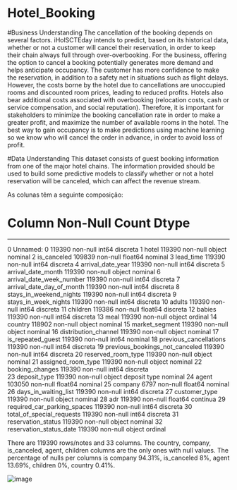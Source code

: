 # Hotel_Booking 

#Business Understanding
The cancellation of the booking depends on several factors. iHolSCTEday intends to predict, based on its historical data, whether or not a customer will cancel their reservation, in order to keep their chain always full through over-overbooking.
For the business, offering the option to cancel a booking potentially generates more demand and helps anticipate occupancy. The customer has more confidence to make the reservation, in addition to a safety net in situations such as flight delays. However, the costs borne by the hotel due to cancellations are unoccupied rooms and discounted room prices, leading to reduced profits. Hotels also bear additional costs associated with overbooking (relocation costs, cash or service compensation, and social reputation).
Therefore, it is important for stakeholders to minimize the booking cancellation rate in order to make a greater profit, and maximize the number of available rooms in the hotel. The best way to gain occupancy is to make predictions using machine learning so we know who will cancel the order in advance, in order to avoid loss of profit.

#Data Understanding 
This dataset consists of guest booking information from one of the major hotel chains. The information provided should be used to build some predictive models to classify whether or not a hotel reservation will be canceled, which can affect the revenue stream.

As colunas têm a seguinte composição:  
#   Column                          Non-Null Count   Dtype   
---  ------                          --------------   -----   
0	Unnamed: 0                      119390 non-null  int64  discreta 
1	hotel                           119390 non-null  object nominal 
2	is_canceled                     109839 non-null  float64 nominal 
3	lead_time                       119390 non-null  int64  discreta 
4	arrival_date_year               119390 non-null  int64  discreta 
5	arrival_date_month              119390 non-null  object nominal 
6	arrival_date_week_number        119390 non-null  int64  discreta 
7	arrival_date_day_of_month       119390 non-null  int64  discreta 
8	stays_in_weekend_nights         119390 non-null  int64  discreta 
9	stays_in_week_nights            119390 non-null  int64  discreta 
10	adults                          119390 non-null  int64  discreta 
11	children                        119386 non-null  float64 discreta 
12	babies                          119390 non-null  int64  discreta 
13	meal                            119390 non-null  object ordinal 
14	country                         118902 non-null  object nominal 
15	market_segment                  119390 non-null  object nominal 
16	distribution_channel            119390 non-null  object nominal 
17	is_repeated_guest               119390 non-null  int64  nominal 
18	previous_cancellations          119390 non-null  int64  discreta 
19	previous_bookings_not_canceled  119390 non-null  int64  discreta 
20	reserved_room_type              119390 non-null  object nominal 
21	assigned_room_type              119390 non-null  object nominal 
22	booking_changes                 119390 non-null  int64 discreta  
23	deposit_type                    119390 non-null  object deposit type nominal 
24	agent                           103050 non-null  float64 nominal 
25	company                         6797 non-null    float64 nominal 
26	days_in_waiting_list            119390 non-null  int64  discreta 
27	customer_type                   119390 non-null  object nominal 
28	adr                             119390 non-null  float64 contínua 
29	required_car_parking_spaces     119390 non-null  int64  discreta 
30	total_of_special_requests       119390 non-null  int64  discreta 
31	reservation_status              119390 non-null  object nominal 
32	reservation_status_date         119390 non-null  object ordinal 

There are 119390 rows/notes and 33 columns.
The country, company, is_canceled, agent, children columns are the only ones with null values. The percentage of nulls per columns is company 94.31%, is_canceled 8%, agent 13.69%, children 0%, country 0.41%.

![image](https://user-images.githubusercontent.com/32617055/197893809-c224954d-92e7-4249-a3b3-5add5e1f2b1d.png)


